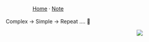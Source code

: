<p align="center">
  <a href='https://home.nanachi.moe'>Home</a>
  ·
  <a href='https://cottoncandyz.notion.site'>Note</a>
  <br/>
  <br/>
  Complex → Simple → Repeat .... 🔁
</p>
<p align="right">
  <img src="https://github-readme-stats.vercel.app/api/top-langs/?username=CottonCandyZ&layout=compact">
</p>
